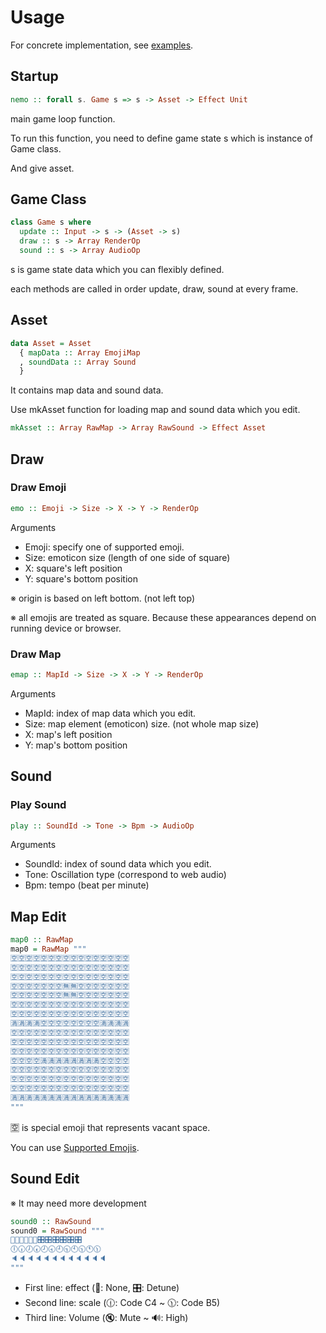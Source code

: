 # Usage

For concrete implementation, see [examples](../examples).

## Startup

```PureScript
nemo :: forall s. Game s => s -> Asset -> Effect Unit
```

main game loop function.

To run this function, you need to define game state s which is instance of Game class.

And give asset.

## Game Class

```PureScript
class Game s where
  update :: Input -> s -> (Asset -> s)
  draw :: s -> Array RenderOp
  sound :: s -> Array AudioOp
```

s is game state data which you can flexibly defined.

each methods are called in order update, draw, sound at every frame.

## Asset

```PureScript
data Asset = Asset
  { mapData :: Array EmojiMap
  , soundData :: Array Sound
  }
```

It contains map data and sound data.

Use mkAsset function for loading map and sound data which you edit.

```PureScript
mkAsset :: Array RawMap -> Array RawSound -> Effect Asset
```

## Draw

### Draw Emoji

```PureScript
emo :: Emoji -> Size -> X -> Y -> RenderOp
```

Arguments

- Emoji: specify one of supported emoji.
- Size: emoticon size (length of one side of square)
- X: square's left position
- Y: square's bottom position

※ origin is based on left bottom. (not left top)

※ all emojis are treated as square.
Because these appearances depend on running device or browser.

### Draw Map

```PureScript
emap :: MapId -> Size -> X -> Y -> RenderOp
```

Arguments

- MapId: index of map data which you edit.
- Size: map element (emoticon) size. (not whole map size)
- X: map's left position
- Y: map's bottom position

## Sound

### Play Sound

```PureScript
play :: SoundId -> Tone -> Bpm -> AudioOp
```

Arguments

- SoundId: index of sound data which you edit.
- Tone: Oscillation type (correspond to web audio)
- Bpm: tempo (beat per minute)


## Map Edit

```PureScript
map0 :: RawMap
map0 = RawMap """
🈳🈳🈳🈳🈳🈳🈳🈳🈳🈳🈳🈳🈳🈳🈳🈳
🈳🈳🈳🈳🈳🈳🈳🈳🈳🈳🈳🈳🈳🈳🈳🈳
🈳🈳🈳🈳🈳🈳🈳🈳🈳🈳🈳🈳🈳🈳🈳🈳
🈳🈳🈳🈳🈳🈳🈳🈚🈚🈳🈳🈳🈳🈳🈳🈳
🈳🈳🈳🈳🈳🈳🈳🈚🈚🈳🈳🈳🈳🈳🈳🈳
🈳🈳🈳🈳🈳🈳🈳🈳🈳🈳🈳🈳🈳🈳🈳🈳
🈳🈳🈳🈳🈳🈳🈳🈳🈳🈳🈳🈳🈳🈳🈳🈳
🈵🈵🈵🈵🈳🈳🈳🈳🈳🈳🈳🈳🈵🈵🈵🈵
🈳🈳🈳🈳🈳🈳🈳🈳🈳🈳🈳🈳🈳🈳🈳🈳
🈳🈳🈳🈳🈳🈳🈳🈳🈳🈳🈳🈳🈳🈳🈳🈳
🈳🈳🈳🈳🈳🈳🈳🈳🈳🈳🈳🈳🈳🈳🈳🈳
🈳🈳🈳🈳🈵🈵🈵🈵🈵🈵🈵🈵🈳🈳🈳🈳
🈳🈳🈳🈳🈳🈳🈳🈳🈳🈳🈳🈳🈳🈳🈳🈳
🈳🈳🈳🈳🈳🈳🈳🈳🈳🈳🈳🈳🈳🈳🈳🈳
🈳🈳🈳🈳🈳🈳🈳🈳🈳🈳🈳🈳🈳🈳🈳🈳
🈵🈵🈵🈵🈵🈵🈵🈵🈵🈵🈵🈵🈵🈵🈵🈵
"""
```

🈳 is special emoji that represents vacant space.

You can use [Supported Emojis](emoji.md).

## Sound Edit

※ It may need more development

```PureScript
sound0 :: RawSound
sound0 = RawSound """
🎼🎼🎼🎼🎼🎼🎛🎛🎛🎛🎛🎛
🕕🕡🕖🕢🕗🕣🕘🕤🕙🕥🕚🕦
🔈🔈🔈🔈🔈🔈🔈🔈🔈🔈🔈🔈
"""
```

- First line: effect (🎼: None, 🎛: Detune)
- Second line: scale (🕧: Code C4 ~ 🕦: Code B5)
- Third line: Volume (🔇: Mute ~ 🔊: High)